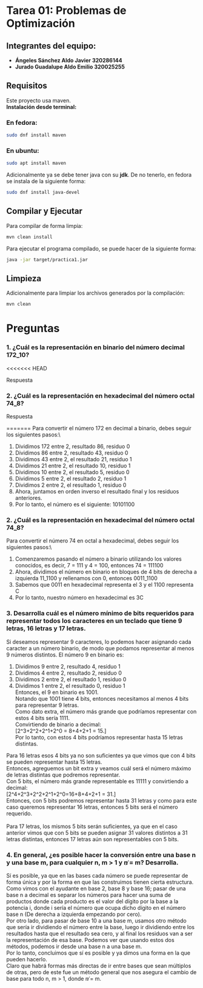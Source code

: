 # Tarea 01: Problemas de Optimización

## Integrantes del equipo:

- **Ángeles Sánchez Aldo Javier 320286144**
- **Jurado Guadalupe Aldo Emilio 320025255**

## Requisitos

Este proyecto usa maven. <br>
**Instalación desde terminal:**

### En fedora:

```bash
sudo dnf install maven
```

### En ubuntu:

```bash
sudo apt install maven
```

Adicionalmente ya se debe tener java con su **jdk**.
De no tenerlo, en fedora se instala de la siguiente forma:

```bash
sudo dnf install java-devel

```

## Compilar y Ejecutar

Para compilar de forma limpia:

```bash
mvn clean install
```

Para ejecutar el programa compilado, se puede hacer de la siguiente forma:

```bash
java -jar target/practica1.jar
```

## Limpieza

Adicionalmente para limpiar los archivos generados por la compilación:

```bash
mvn clean
```

# Preguntas

### 1. ¿Cuál es la representación en binario del número decimal 172_10?
<<<<<<< HEAD

Respuesta

### 2. ¿Cuál es la representación en hexadecimal del número octal 74_8?

Respuesta

=======
Para convertir el número 172 en decimal a binario, debes seguir los siguientes pasos:\\
1. Dividimos 172 entre 2, resultado 86, residuo 0
2. Dividimos 86 entre 2, resultado 43, residuo 0
3. Dividimos 43 entre 2, el resultado 21, residuo 1
4. Dividimos 21 entre 2, el resultado 10, residuo 1
5. Dividimos 10 entre 2, el resultado 5, residuo 0
6. Dividimos 5 entre 2, el resultado 2, residuo 1
7. Dividimos 2 entre 2, el resultado 1, residuo 0 
8. Ahora, juntamos en orden inverso el resultado final y los residuos anteriores. 
9. Por lo tanto, el número es el siguiente: 10101100
### 2. ¿Cuál es la representación en hexadecimal del número octal 74_8?
Para convertir el número 74 en octal a hexadecimal, debes seguir los siguientes pasos:\\
1. Comenzaremos pasando el número a binario utilizando los valores conocidos, es decir, 7 = 111 y 4 = 100, entonces 74 = 111100
2. Ahora, dividimos el número en binario en bloques de 4 bits de derecha a izquierda 11_1100 y rellenamos con 0, entonces 0011_1100
3. Sabemos que 0011 en hexadecimal representa el 3 y el 1100 representa C
4. Por lo tanto, nuestro número en hexadecimal es 3C


### 3. Desarrolla cuál es el número mínimo de bits requeridos para representar todos los caracteres en un teclado que tiene 9 letras, 16 letras y 17 letras.
Si deseamos representar 9 caracteres, lo podemos hacer asignando cada caracter a un número binario, de modo que podamos representar al menos 9 números distintos.
El número 9 en binario es:
1. Dividimos 9 entre 2, resultado 4, residuo 1
2. Dividimos 4 entre 2, resultado 2, residuo 0
3. Dividimos 2 entre 2, el resultado 1, residuo 0
4. Dividimos 1 entre 2, el resultado 0, residuo 1 <br>
Entonces, el 9 en binario es 1001.<br>
Notando que 1001 tiene 4 bits, entonces necesitamos al menos 4 bits para representar 9 letras.<br>
Como dato extra, el número más grande que podríamos representar con estos 4 bits sería 1111.<br>
Convirtiendo de binario a decimal:<br>
\[2^3+2^2+2^1+2^0 = 8+4+2+1 = 15.\]<br>
Por lo tanto, con estos 4 bits podríamos representar hasta 15 letras distintas.

Para 16 letras esos 4 bits ya no son suficientes ya que vimos que con 4 bits se pueden representar hasta 15 letras.<br>
Entonces, agreguemos un bit extra y veamos cuál será el número máximo de letras distintas que podremos representar.<br>
Con 5 bits, el número más grande representable es 11111 y convirtiendo a decimal:<br>
\[2^4+2^3+2^2+2^1+2^0=16+8+4+2+1 = 31.\]<br>
Entonces, con 5 bits podremos representar hasta 31 letras y como para este caso queremos representar 16 letras, entonces 5 bits será el número requerido.<br>
<br>
Para 17 letras, los mismos 5 bits serán suficientes, ya que en el caso anterior vimos que con 5 bits se pueden asignar 31 valores distintos a 31 letras distintas, entonces 17 letras aún son representables con 5 bits.<br>

### 4. En general, ¿es posible hacer la conversión entre una base n y una base m, para cualquier n, m > 1 y n ̸= m? Desarrolla.
Sí es posible, ya que en las bases cada número se puede representar de forma única y por la forma en que las construimos tienen cierta estructura.<br>
Como vimos con el ayudante en base 2, base 8 y base 16; pasar de una base n a decimal es separar los números para hacer una suma de productos donde cada producto es el valor del dígito por la base a la potencia i, donde i sería el número que ocupa dicho dígito en el número base n (De derecha a izquierda empezando por cero).<br>
Por otro lado, para pasar de base 10 a una base m, usamos otro método que sería ir dividiendo el número entre la base, luego ir dividiendo entre los resultados hasta que el resultado sea cero, y al final los residuos van a ser la representación de esa base.
Podemos ver que usando estos dos métodos, podemos ir desde una base n a una base m.<br>
Por lo tanto, concluimos que sí es posible y ya dimos una forma en la que pueden hacerlo.<br>
Claro que habrá formas más directas de ir entre bases que sean múltiplos de otras, pero de este fue un método general que nos asegura el cambio de base para todo n, m > 1, donde n ̸= m.


